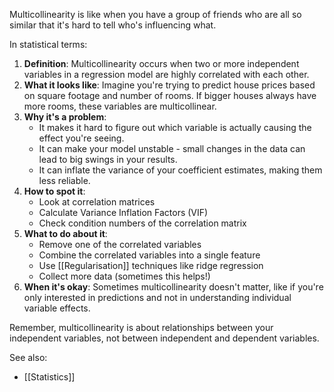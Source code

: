 Multicollinearity is like when you have a group of friends who are all so similar that it's hard to tell who's influencing what. 

In statistical terms:

1. **Definition**: Multicollinearity occurs when two or more independent variables in a regression model are highly correlated with each other.
2. **What it looks like**: Imagine you're trying to predict house prices based on square footage and number of rooms. If bigger houses always have more rooms, these variables are multicollinear.
3. **Why it's a problem**:
    - It makes it hard to figure out which variable is actually causing the effect you're seeing.
    - It can make your model unstable - small changes in the data can lead to big swings in your results.
    - It can inflate the variance of your coefficient estimates, making them less reliable.
4. **How to spot it**:
    - Look at correlation matrices
    - Calculate Variance Inflation Factors (VIF)
    - Check condition numbers of the correlation matrix
5. **What to do about it**:
    - Remove one of the correlated variables
    - Combine the correlated variables into a single feature
    - Use [[Regularisation]] techniques like ridge regression
    - Collect more data (sometimes this helps!)
6. **When it's okay**: Sometimes multicollinearity doesn't matter, like if you're only interested in predictions and not in understanding individual variable effects.

Remember, multicollinearity is about relationships between your independent variables, not between independent and dependent variables.


See also:
- [[Statistics]]